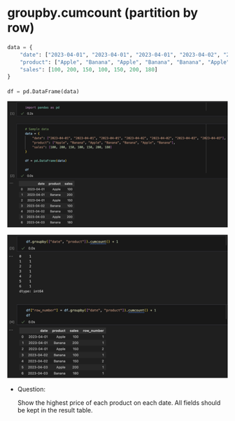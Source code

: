 # groupby.cumcount (partition by row)

```python
data = {
    "date": ["2023-04-01", "2023-04-01", "2023-04-01", "2023-04-02", "2023-04-02", "2023-04-03", "2023-04-03"],
    "product": ["Apple", "Banana", "Apple", "Banana", "Banana", "Apple", "Banana"],
    "sales": [100, 200, 150, 100, 150, 200, 180]
}

df = pd.DataFrame(data)
```

![Untitled](Cumcount%202df65a95241246279ad8e52078f99aac/Untitled.png)

![Untitled](Cumcount%202df65a95241246279ad8e52078f99aac/Untitled%201.png)

- Question:
    
    Show the highest price of each product on each date. All fields should be kept in the result table.
